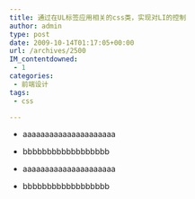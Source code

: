 ```yaml
---
title: 通过在UL标签应用相关的css类，实现对LI的控制
author: admin
type: post
date: 2009-10-14T01:17:05+00:00
url: /archives/2500
IM_contentdowned:
 - 1
categories:
 - 前端设计
tags:
 - css

---
```


- aaaaaaaaaaaaaaaaaaaaa
- bbbbbbbbbbbbbbbbbb

- aaaaaaaaaaaaaaaaaaaaa
- bbbbbbbbbbbbbbbbbb